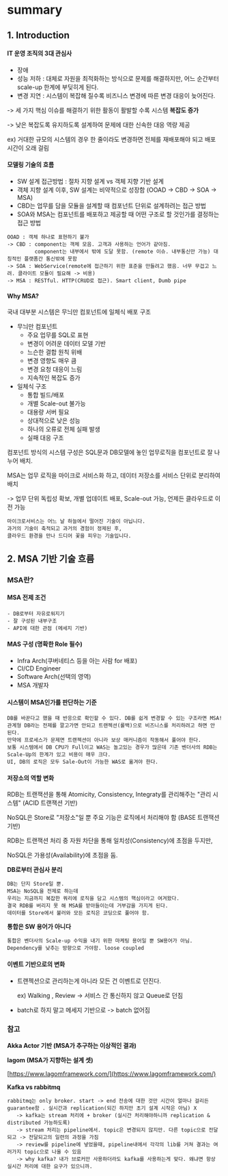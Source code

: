 # summary

## 1. Introduction

#### IT 운영 조직의 3대 관심사

* 장애
* 성능 저하 : 대체로 자원을 최적화하는 방식으로 문제를 해결하지만, 어느 순간부터 scale-up 한계에 부딪히게 된다.
* 변경 지연 : 시스템이 복잡해 질수록 비즈니스 변경에 따른 변경 대응이 늦어진다. 

-&gt; 세 가지 핵심 이슈를 해결하기 위한 활동이 활발할 수록 시스템 **복잡도 증가**

-&gt; 낮은 복잡도록 유지하도록 설계하여 문제에 대한 신속한 대응 역량 제공

ex\) 거대한 규모의 시스템의 경우 한 줄이라도 변경하면 전체를 재배포해야 되고 배포 시간이 오래 걸림

#### 모델링 기술의 흐름

* SW 설계 접근방법 : 절차 지향 설계 vs 객체 지향 기반 설계 
* 객체 지향 설계 이후, SW 설계는 비약적으로 성장함 \(OOAD -&gt; CBD -&gt; SOA -&gt; MSA\)
* CBD는 업무를 담을 모듈을 설계할 때 컴포넌트 단위로 설계하려는 접근 방법
* SOA와 MSA는 컴포넌트를 배포하고 제공할 때 어떤 구조로 할 것인가를 결정하는 접근 방법

```text
OOAD : 객체 하나로 표현하기 불가
-> CBD : component는 객체 모음. 고객과 사용하는 언어가 같아짐.
         component는 내부에서 밖에 도달 못함. (remote 이슈. 내부통신만 가능) 대칭적인 플랫폼간 통신밖에 못함
-> SOA : WebService(remote에 접근하기 위한 표준을 만들려고 했음. 너무 무겁고 느려. 클라이트 모듈이 필요해 -> 비용)
-> MSA : RESTful. HTTP(CRUD로 접근). Smart client, Dumb pipe
```

#### Why MSA?

국내 대부분 시스템은 무늬만 컴포넌트에 일체식 배포 구조

* 무늬만 컴포넌트
  * 주요 업무를 SQL로 표현
  * 변경이 어려운 데이터 모델 기반
  * 느슨한 결합 원칙 위배
  * 변경 영향도 매우 큼
  * 변경 요청 대응이 느림
  * 지속적인 복잡도 증가
* 일체식 구조
  * 통합 빌드/배포
  * 개별 Scale-out 불가능
  * 대용량 서버 필요
  * 상대적으로 낮은 성능
  * 하나의 오류로 전체 실패 발생
  * 실패 대응 구조

컴포넌트 방식의 시스템 구성은 SQL문과 DB모델에 놓인 업무로직을 컴포넌트로 잘 나누어 배치.

MSA는 업무 로직을 마이크로 서비스화 하고, 데이터 저장소를 서비스 단위로 분리하여 배치

-&gt; 업무 단위 독립성 확보, 개별 업데이트 배포, Scale-out 가능, 언제든 클라우드로 이전 가능

```text
마이크로서비스는 어느 날 하늘에서 떨어진 기술이 아닙니다.
과거의 기술이 축적되고 과거의 경험이 정제된 후, 
클라우드 환경을 만나 드디어 꽃을 피우는 기술입니다.
```

## 2. MSA 기반 기술 흐름

### MSA란?

#### MSA 전제 조건

```text
- DB로부터 자유로워지기
- 잘 구성된 내부구조
- API에 대한 관점 (메세지 기반)
```

#### MAS 구성 \(명확한 Role 필수\)

* Infra Arch\(쿠버네티스 등을 아는 사람 for 배포\)
* CI/CD Engineer
* Software Arch\(선택의 영역\)
* MSA 개발자

#### 시스템이 MSA인가를 판단하는 기준

```text
DB를 바꾼다고 했을 때 반응으로 확인할 수 있다. DB를 쉽게 변경할 수 있는 구조라면 MSA!
관계형 DB라는 전제를 깔고가면 안되고 트랜젝션(롤백)으로 비즈니스를 처리하려고 하면 안 된다.
만약에 프로세스가 문제면 트랜젝션이 아니라 보상 매커니즘이 작동해서 풀어야 한다.
보통 시스템에서 DB CPU가 Full이고 WAS는 놀고있는 경우가 많은데 기존 벤더사의 RDB는 Scale-Up의 한계가 있고 비용이 매우 크다.
UI, DB의 로직은 모두 Sale-Out이 가능한 WAS로 옮겨야 한다.
```

#### 저장소의 역할 변화

RDB는 트랜잭션을 통해 Atomicity, Consistency, Integraty를 관리해주는 "관리 시스템" \(ACID 트랜잭션 기반\)

NoSQL은 Store로 "저장소"일 뿐 주요 기능은 로직에서 처리해야 함 \(BASE 트랜잭션 기반\)

RDB는 트랜잭션 처리 중 자원 차단을 통해 일치성\(Consistency\)에 초점을 두지만,

NoSQL은 가용성\(Availability\)에 초점을 둠.

**DB로부터 관심사 분리**

```text
DB는 단지 Store일 뿐.
MSA는 NoSQL을 전제로 하는데
우리는 지금까지 복잡한 쿼리에 로직을 담고 시스템의 핵심이라고 여겨왔다.
결국 RDB를 버리지 못 해 MSA를 받아들이는데 거부감을 가지게 된다.
데이터를 Store에서 불러와 모든 로직은 코딩으로 풀어야 함.
```

**통합은 SW 용어가 아니다**

```text
통합은 벤더사의 Scale-up 수익을 내기 위한 마케팅 용어일 뿐 SW용어가 아님.
Dependency를 낮추는 방향으로 가야함. loose coupled
```

#### 이벤트 기반으로의 변화

* 트랜젝션으로 관리하는게 아니라 모든 건 이벤트로 던진다.

  ex\) Walking , Review  -&gt; 서비스 간 통신하지 않고 Queue로 던짐

* batch로 하지 말고 메세지 기반으로 -&gt; batch 없어짐

### 참고

**Akka Actor 기반 \(MSA가 추구하는 이상적인 결과\)**

**lagom \(MSA가 지향하는 설계 셋\)**

[https://www.lagomframework.com/](https://www.lagomframework.com/)

**Kafka vs rabbitmq**

```text
rabbitmq는 only broker. start -> end 전송에 대한 것만 시간이 얼마나 걸리든 guarantee함 . 실시간과 replication(되긴 하지만 초기 설계 시작은 아님) X
   -> kafka는 stream 처리에 + broker (실시간 처리해야하니까 replication & distributed 가능하도록)
   -> stream 처리는 pipeline에서. topic은 변경되지 않지만. 다른 topic으로 전달되고 -> 전달되고의 일련의 과정을 가짐
   -> review를 pipeline에 넣었을때, pipeline내에서 각각의 lib를 거쳐 결과는 여러가지 topic으로 나올 수 있음 
   -> why kafka? 내가 브로커만 사용하더라도 kafka를 사용하는게 맞다. 왜냐면 항상 실시간 처리에 대한 요구가 있으니까.
```

